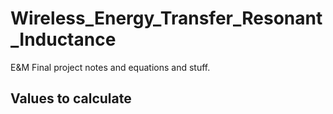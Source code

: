 # Wireless_Energy_Transfer_Resonant_Inductance
E&amp;M Final project notes and equations and stuff.

## Values to calculate
